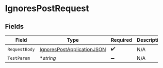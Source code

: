 # IgnoresPostRequest


## Fields

| Field                                                                               | Type                                                                                | Required                                                                            | Description                                                                         |
| ----------------------------------------------------------------------------------- | ----------------------------------------------------------------------------------- | ----------------------------------------------------------------------------------- | ----------------------------------------------------------------------------------- |
| `RequestBody`                                                                       | [IgnoresPostApplicationJSON](../../models/operations/ignorespostapplicationjson.md) | :heavy_check_mark:                                                                  | N/A                                                                                 |
| `TestParam`                                                                         | **string*                                                                           | :heavy_minus_sign:                                                                  | N/A                                                                                 |